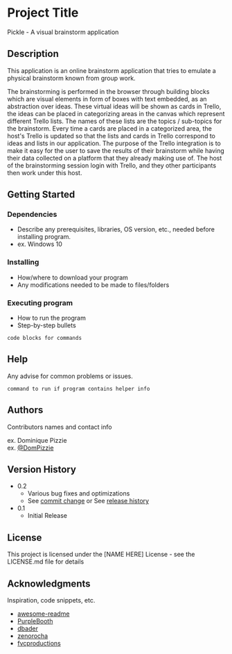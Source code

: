 # Project Title

Pickle - A visual brainstorm application

## Description

This application is an online brainstorm application that tries to emulate a physical brainstorm known from group work.

The brainstorming is performed in the browser through building blocks which are visual elements in
form of boxes with text embedded, as an abstraction over ideas. These virtual ideas will be shown as cards in Trello,
the ideas can be placed in categorizing areas in the canvas which represent different Trello
lists. The names of these lists are the topics / sub-topics for the brainstorm. Every time a
cards are placed in a categorized area, the host's Trello is updated so that the lists and cards in Trello
correspond to ideas and lists in our application. The purpose of the Trello integration is to make it easy for the user to save
the results of their brainstorm while having their data collected on a platform that they
already making use of. The host of the brainstorming session login with Trello, and they
other participants then work under this host.

## Getting Started

### Dependencies

* Describe any prerequisites, libraries, OS version, etc., needed before installing program.
* ex. Windows 10

### Installing

* How/where to download your program
* Any modifications needed to be made to files/folders

### Executing program

* How to run the program
* Step-by-step bullets
```
code blocks for commands
```

## Help

Any advise for common problems or issues.
```
command to run if program contains helper info
```

## Authors

Contributors names and contact info

ex. Dominique Pizzie  
ex. [@DomPizzie](https://twitter.com/dompizzie)

## Version History

* 0.2
    * Various bug fixes and optimizations
    * See [commit change]() or See [release history]()
* 0.1
    * Initial Release

## License

This project is licensed under the [NAME HERE] License - see the LICENSE.md file for details

## Acknowledgments

Inspiration, code snippets, etc.
* [awesome-readme](https://github.com/matiassingers/awesome-readme)
* [PurpleBooth](https://gist.github.com/PurpleBooth/109311bb0361f32d87a2)
* [dbader](https://github.com/dbader/readme-template)
* [zenorocha](https://gist.github.com/zenorocha/4526327)
* [fvcproductions](https://gist.github.com/fvcproductions/1bfc2d4aecb01a834b46)

